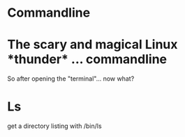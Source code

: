 # Commandline 

# The scary and magical Linux \*thunder\* ... commandline 

So after opening the "terminal"... now what?

# Ls

get a directory listing with /bin/ls

    
